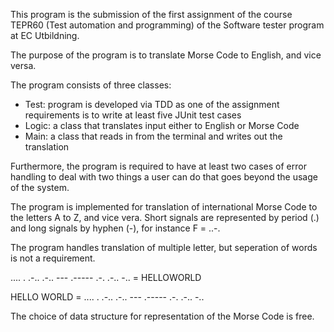 This program is the submission of the first assignment of the course 
TEPR60 (Test automation and programming) of the Software tester program at EC Utbildning.

The purpose of the program is to translate Morse Code to English, and vice versa.

The program consists of three classes:
  - Test: program is developed via TDD as one of the assignment requirements is to write at least five JUnit test cases
  - Logic: a class that translates input either to English or Morse Code
  - Main: a class that reads in from the terminal and writes out the translation

Furthermore, the program is required to have at least two cases of error handling to deal with two things 
a user can do that goes beyond the usage of the system. 

The program is implemented for translation of international Morse Code to the letters A to Z, and vice vera.
Short signals are represented by period (.) and long signals by hyphen (-), for instance F = ..-.

The program handles translation of multiple letter, but seperation of words is not a requirement.

.... . .-.. .-.. --- .----- .-. .-.. -..  = HELLOWORLD

HELLO WORLD = .... . .-.. .-.. --- .----- .-. .-.. -..

The choice of data structure for representation of the Morse Code is free.
